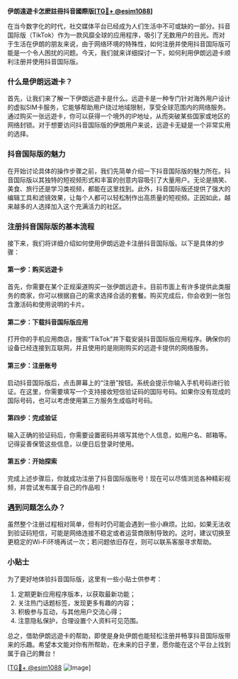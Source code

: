 **伊朗遠遊卡怎麽註冊抖音國際版[[TG💪+ @esim1088](https://t.me/s/esim1088)]**

在当今数字化的时代，社交媒体平台已经成为人们生活中不可或缺的一部分。抖音国际版（TikTok）作为一款风靡全球的应用程序，吸引了无数用户的目光。而对于生活在伊朗的朋友来说，由于网络环境的特殊性，如何注册并使用抖音国际版可能是一个令人困扰的问题。今天，我们就来详细探讨一下，如何利用伊朗远遊卡顺利注册并使用抖音国际版。

### 什么是伊朗远遊卡？

首先，让我们来了解一下伊朗远遊卡是什么。远遊卡是一种专门针对海外用户设计的虚拟SIM卡服务，它能够帮助用户绕过地域限制，享受全球范围内的网络服务。通过购买一张远遊卡，你可以获得一个境外的IP地址，从而突破某些国家或地区的网络封锁。对于想要访问抖音国际版的伊朗用户来说，远遊卡无疑是一个非常实用的选择。

### 抖音国际版的魅力

在开始讨论具体的操作步骤之前，我们先简单介绍一下抖音国际版的魅力所在。抖音国际版以其独特的短视频形式和丰富的创意内容吸引了大量用户。无论是搞笑、美食、旅行还是学习类视频，都能在这里找到。此外，抖音国际版还提供了强大的编辑工具和滤镜效果，让每个人都可以轻松制作出高质量的短视频。正因如此，越来越多的人选择加入这个充满活力的社区。

### 注册抖音国际版的基本流程

接下来，我们将详细介绍如何使用伊朗远遊卡注册抖音国际版。以下是具体的步骤：

#### 第一步：购买远遊卡

首先，你需要在某个正规渠道购买一张伊朗远遊卡。目前市面上有许多提供此类服务的商家，你可以根据自己的需求选择合适的套餐。购买完成后，你会收到一张包含激活码和使用说明的卡片。

#### 第二步：下载抖音国际版应用

打开你的手机应用商店，搜索“TikTok”并下载安装抖音国际版应用程序。确保你的设备已经连接到互联网，并且使用的是刚刚购买的远遊卡提供的网络服务。

#### 第三步：注册账号

启动抖音国际版后，点击屏幕上的“注册”按钮。系统会提示你输入手机号码进行验证。在这里，你需要填写一个支持接收短信验证码的国际号码。如果你没有现成的国际号码，也可以考虑使用第三方服务生成临时号码。

#### 第四步：完成验证

输入正确的验证码后，你需要设置密码并填写其他个人信息，如用户名、邮箱等。记得妥善保管这些信息，以便日后登录时使用。

#### 第五步：开始探索

完成上述步骤后，你就成功注册了抖音国际版账号！现在可以尽情浏览各种精彩视频，并尝试发布属于自己的作品啦！

### 遇到问题怎么办？

虽然整个注册过程相对简单，但有时仍可能会遇到一些小麻烦。比如，如果无法收到验证码短信，可能是网络连接不稳定或者运营商限制导致的。这时，建议切换至更稳定的Wi-Fi环境再试一次；若问题依旧存在，则可以联系客服寻求帮助。

### 小贴士

为了更好地体验抖音国际版，这里有一些小贴士供参考：
1. 定期更新应用程序版本，以获取最新功能；
2. 关注热门话题标签，发现更多有趣的内容；
3. 积极参与互动，与其他用户交流心得；
4. 注意隐私保护，合理设置个人资料可见范围。

总之，借助伊朗远遊卡的帮助，即使是身处伊朗也能轻松注册并畅享抖音国际版带来的乐趣。希望本文能对你有所帮助，在未来的日子里，愿你能在这个平台上找到属于自己的舞台！

[[TG💪+ @esim1088](https://t.me/s/esim1088) ![Image](https://i.postimg.cc/4NQfJmqS/Snipaste-2025-05-13-00-14-12.png)]